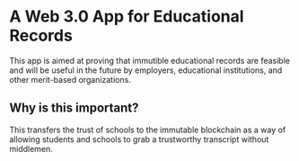 # A Web 3.0 App for Educational Records

This app is aimed at proving that immutible educational records are feasible and will be useful in the future by employers, educational institutions, and other merit-based organizations.

## Why is this important?

This transfers the trust of schools to the immutable blockchain as a way of allowing students and schools to grab a trustworthy transcript without middlemen.

